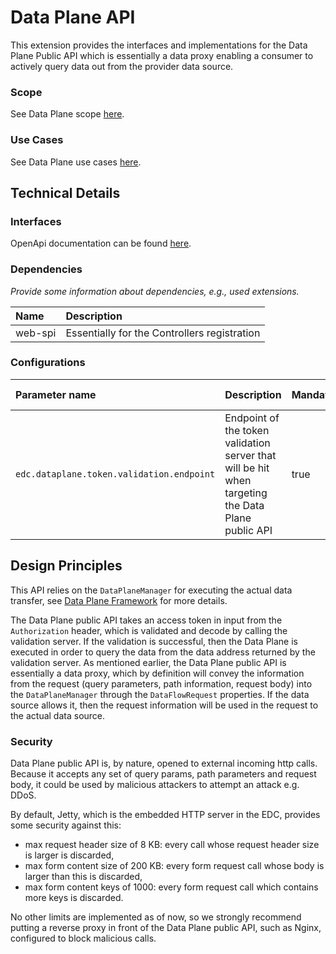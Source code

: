 # Data Plane API

This extension provides the interfaces and implementations for the Data Plane Public API which is essentially a data 
proxy enabling a consumer to actively query data out from the provider data source.

### Scope

See Data Plane scope [here](../data-plane-control-api/README.md#scope).

### Use Cases

See Data Plane use cases [here](../data-plane-control-api/README.md#use-cases).

## Technical Details

### Interfaces

OpenApi documentation can be found [here](../../../resources/openapi/yaml/data-plane-api.yaml).

### Dependencies

_Provide some information about dependencies, e.g., used extensions._

| Name    | Description                                  |
|:--------|:---------------------------------------------|
| web-spi | Essentially for the Controllers registration |

### Configurations

| Parameter name                                      | Description                                                                                       | Mandatory | Default value                          |
|:----------------------------------------------------|:--------------------------------------------------------------------------------------------------|:----------|:---------------------------------------|
| `edc.dataplane.token.validation.endpoint`  | Endpoint of the token validation server that will be hit when targeting the Data Plane public API | true      |                                        |

## Design Principles

This API relies on the `DataPlaneManager` for executing the actual data transfer, see [Data Plane Framework](../../../core/data-plane/data-plane-framework/README.md) for more details.

The Data Plane public API takes an access token in input from the `Authorization` header, which is validated and decode by calling the
validation server. If the validation is successful, then the Data Plane is executed in order to query the data from the data address returned by the validation server.
As mentioned earlier, the Data Plane public API is essentially a data proxy, which by definition will convey the information from the request (query parameters, path information, request body)
into the `DataPlaneManager` through the `DataFlowRequest` properties. If the data source allows it, then the request information will
be used in the request to the actual data source.

### Security

Data Plane public API is, by nature, opened to external incoming http calls. Because it accepts any set of query params, path parameters and request body,
it could be used by malicious attackers to attempt an attack e.g. DDoS.

By default, Jetty, which is the embedded HTTP server in the EDC, provides some security against this:

- max request header size of 8 KB: every call whose request header size is larger is discarded,
- max form content size of 200 KB: every form request call whose body is larger than this is discarded,
- max form content keys of 1000: every form request call which contains more keys is discarded.

No other limits are implemented as of now, so we strongly recommend putting a reverse proxy in front of the Data Plane public API, such as Nginx, configured to block malicious calls.
